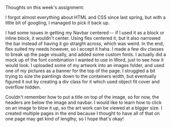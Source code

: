 Thoughts on this week's assignment:

I forgot almost everything about HTML and CSS since last spring, but with a little bit of googling, I managed to pick it back up.

I had some issues in getting my Navbar centered -- if I used it as a block or inline block, it wouldn't center. Using flex centered it, but it also narrowed the bar instead of having it go straight across, which was weird. In the end, flex suited my needs however, so I accept it haha. I made a few div classes to break up the page visually, and added some custom fonts. I actually did a mock up of the font combination I wanted to use in Word, just to see how it would look. I uploaded some of my artwork into an images folder, and used one of my pictures as a banner for the top of the page. I struggled a bit trying to size the paintings down to the containers width, but eventually figured it out by creating a div class for it
which used object fit cover and overflow hidden.

 Couldn't remember how to put a title on top of the image, so for now, the headers are below the image and navbar. I would like to learn how to click on an image to blow it up, so the art work can be viewed at a bigger size.
 I created multiple pages in the end because I thought to have all of that on one page may get kind of lengthy, so I hope that's okay!
